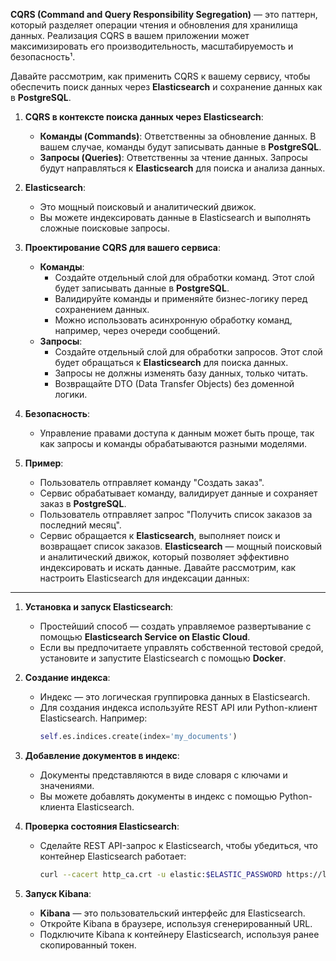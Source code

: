 **CQRS (Command and Query Responsibility Segregation)** — это паттерн, который разделяет операции чтения и обновления для хранилища данных. Реализация CQRS в вашем приложении может максимизировать его производительность, масштабируемость и безопасность¹.

Давайте рассмотрим, как применить CQRS к вашему сервису, чтобы обеспечить поиск данных через **Elasticsearch** и сохранение данных как в **PostgreSQL**.

1. **CQRS в контексте поиска данных через Elasticsearch**:
    - **Команды (Commands)**: Ответственны за обновление данных. В вашем случае, команды будут записывать данные в **PostgreSQL**.
    - **Запросы (Queries)**: Ответственны за чтение данных. Запросы будут направляться к **Elasticsearch** для поиска и анализа данных.

2. **Elasticsearch**:
    - Это мощный поисковый и аналитический движок.
    - Вы можете индексировать данные в Elasticsearch и выполнять сложные поисковые запросы.

3. **Проектирование CQRS для вашего сервиса**:
    - **Команды**:
        - Создайте отдельный слой для обработки команд. Этот слой будет записывать данные в **PostgreSQL**.
        - Валидируйте команды и применяйте бизнес-логику перед сохранением данных.
        - Можно использовать асинхронную обработку команд, например, через очереди сообщений.
    - **Запросы**:
        - Создайте отдельный слой для обработки запросов. Этот слой будет обращаться к **Elasticsearch** для поиска данных.
        - Запросы не должны изменять базу данных, только читать.
        - Возвращайте DTO (Data Transfer Objects) без доменной логики.

4. **Безопасность**:
    - Управление правами доступа к данным может быть проще, так как запросы и команды обрабатываются разными моделями.

5. **Пример**:
    - Пользователь отправляет команду "Создать заказ".
    - Сервис обрабатывает команду, валидирует данные и сохраняет заказ в **PostgreSQL**.
    - Пользователь отправляет запрос "Получить список заказов за последний месяц".
    - Сервис обращается к **Elasticsearch**, выполняет поиск и возвращает список заказов.
      **Elasticsearch** — мощный поисковый и аналитический движок, который позволяет эффективно индексировать и искать данные. Давайте рассмотрим, как настроить Elasticsearch для индексации данных:

---- 

1. **Установка и запуск Elasticsearch**:
    - Простейший способ — создать управляемое развертывание с помощью **Elasticsearch Service on Elastic Cloud**.
    - Если вы предпочитаете управлять собственной тестовой средой, установите и запустите Elasticsearch с помощью **Docker**.

2. **Создание индекса**:
    - Индекс — это логическая группировка данных в Elasticsearch.
    - Для создания индекса используйте REST API или Python-клиент Elasticsearch. Например:
        ```python
        self.es.indices.create(index='my_documents')
        ```

3. **Добавление документов в индекс**:
    - Документы представляются в виде словаря с ключами и значениями.
    - Вы можете добавлять документы в индекс с помощью Python-клиента Elasticsearch.

4. **Проверка состояния Elasticsearch**:
    - Сделайте REST API-запрос к Elasticsearch, чтобы убедиться, что контейнер Elasticsearch работает:
        ```bash
        curl --cacert http_ca.crt -u elastic:$ELASTIC_PASSWORD https://localhost:9200
        ```
5. **Запуск Kibana**:
    - **Kibana** — это пользовательский интерфейс для Elasticsearch.
    - Откройте Kibana в браузере, используя сгенерированный URL.
    - Подключите Kibana к контейнеру Elasticsearch, используя ранее скопированный токен.
